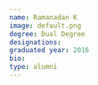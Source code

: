 ```yaml
---
name: Ramanadan K
image: default.png
degree: Dual Degree
designations: 
graduated year: 2016
bio:
type: alumni
---
```

